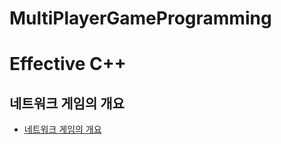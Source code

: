 # MultiPlayerGameProgramming

# Effective C++

## 네트워크 게임의 개요
- [네트워크 게임의 개요](/Chapter/Chapter1.md)
